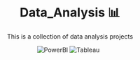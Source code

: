 <div align="center">
  
  # Data_Analysis 📊
  This is a collection of data analysis projects
  
  ![PowerBI](https://img.shields.io/badge/PowerBI-FCD535?style=flat&logo=powerbi&logoColor=white)
  ![Tableau](https://img.shields.io/badge/Tableau-FCD535?style=flat&logo=tableau&logoColor=white)
  &nbsp;
</div>
